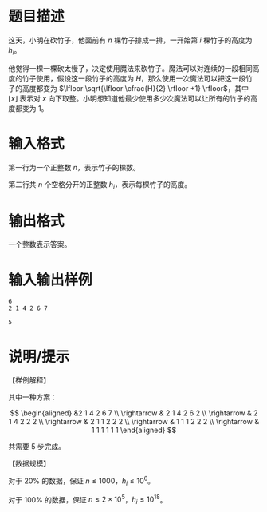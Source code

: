 # 题目描述

这天，小明在砍竹子，他面前有 $n$ 棵竹子排成一排，一开始第 $i$ 棵竹子的高度为 $h_i$。

他觉得一棵一棵砍太慢了，决定使用魔法来砍竹子。魔法可以对连续的一段相同高度的竹子使用，假设这一段竹子的高度为 $H$，那么使用一次魔法可以把这一段竹子的高度都变为 $\lfloor \sqrt{\lfloor \cfrac{H}{2} \rfloor +1} \rfloor$，其中 $\lfloor x \rfloor$ 表示对 $x$ 向下取整。小明想知道他最少使用多少次魔法可以让所有的竹子的高度都变为 $1$。

# 输入格式

第一行为一个正整数 $n$，表示竹子的棵数。

第二行共 $n$ 个空格分开的正整数 $h_i$，表示每棵竹子的高度。

# 输出格式

一个整数表示答案。

# 输入输出样例

```input1
6
2 1 4 2 6 7
```

```output1
5
```

# 说明/提示

【样例解释】

其中一种方案：

$$
    \begin{aligned}
        &2 1 4 2 6 7 \\
        \rightarrow & 2 1 4 2 6 2 \\
        \rightarrow & 2 1 4 2 2 2 \\
        \rightarrow & 2 1 1 2 2 2 \\
        \rightarrow & 1 1 1 2 2 2 \\
        \rightarrow & 1 1 1 1 1 1
    \end{aligned}
$$

共需要 $5$ 步完成。

【数据规模】

对于 $20 \%$ 的数据，保证 $n \leq 1000$，$h_i \leq {10}^6$。

对于 $100 \%$ 的数据，保证 $n \leq 2 \times {10}^5$，$h_i \leq {10}^{18}$。

